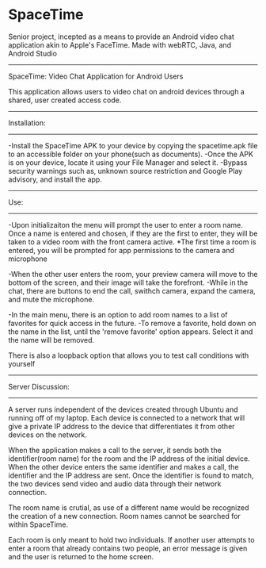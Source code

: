 # SpaceTime
Senior project, incepted as a means to provide an Android video chat application akin to Apple's FaceTime. Made with webRTC,
Java, and Android Studio
_____________________________________________________________________________________________________________

SpaceTime: Video Chat Application for Android Users

This application allows users to video chat on android devices through a 
shared, user created access code. 
____________________________
Installation:
____________________________
-Install the SpaceTime APK to your device by copying the spacetime.apk file
to an accessible folder on your phone(such as documents). 
-Once the APK is on your device, locate it using your File Manager and 
select it. 
-Bypass security warnings such as, unknown source restriction and 
Google Play advisory, and install the app.


____________________________
Use:
____________________________
-Upon initializaiton the menu will prompt the user to enter a room name.
Once a name is entered and chosen, if they are the first to enter, they will
be taken to a video room with the front camera active.
	*The first time a room is entered, you will be prompted for app 
	permissions to the camera and microphone

-When the other user enters the room, your preview camera will move to the 
bottom of the screen, and their image will take the forefront.
-While in the chat, there are buttons to end the call, swithch camera,
expand the camera, and mute the microphone.

-In the main menu, there is an option to add room names to a list of 
favorites for quick access in the future.
	-To remove a favorite, hold down on the name in the list, until the
	'remove favorite' option appears. Select it and the name will be
	 removed.

There is also a loopback option that allows you to test call conditions with
yourself


____________________________
Server Discussion:
____________________________
A server runs independent of the devices created through Ubuntu and running
off of my laptop. Each device is connected to a network that will give a 
private IP address to the device that differentiates it from other devices 
on the network. 

When the application makes a call to the server, it sends both the 
identifier(room name) for the room and the IP address of the initial device. 
When the other device enters the same identifier and makes a call, 
the identifier and the IP address are sent. Once the identifier is 
found to match, the two devices send video and audio data through 
their network connection. 

The room name is crutial, as use of a different name would be recognized 
the creation of a new connection. Room names cannot be searched for 
within SpaceTime.

Each room is only meant to hold two individuals. If another user attempts
to enter a room that already contains two people, an error message is 
given and the user is returned to the home screen. 		
